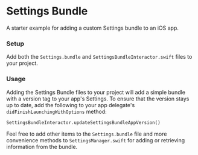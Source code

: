 # Settings Bundle #

A starter example for adding a custom Settings bundle to an iOS app.

### Setup ###

Add both the `Settings.bundle` and `SettingsBundleInteractor.swift` files to your project.

### Usage ###

Adding the Settings Bundle files to your project will add a simple bundle with a version tag to your app's Settings. To ensure that the version stays up to date, add the following to your app delegate's `didFinishLaunchingWithOptions` method:

```
SettingsBundleInteractor.updateSettingsBundleAppVersion()
```

Feel free to add other items to the `Settings.bundle` file and more convenience methods to `SettingsManager.swift` for adding or retrieving information from the bundle.
